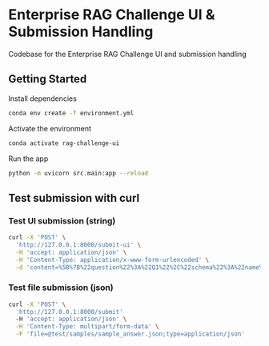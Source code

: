 # Enterprise RAG Challenge UI & Submission Handling
Codebase for the Enterprise RAG Challenge UI and submission handling

## Getting Started
Install dependencies
```bash
conda env create -f environment.yml
```

Activate the environment
```bash
conda activate rag-challenge-ui
``` 

Run the app
```bash
python -m uvicorn src.main:app --reload
```

## Test submission with curl
### Test UI submission (string)
```bash
curl -X 'POST' \
  'http://127.0.0.1:8000/submit-ui' \
  -H 'accept: application/json' \
  -H 'Content-Type: application/x-www-form-urlencoded' \
  -d 'content=%5B%7B%22question%22%3A%22Q1%22%2C%22schema%22%3A%22name%22%2C%22answer%22%3A%22A1%22%7D%2C%7B%22question%22%3A%22Q2%22%2C%22schema%22%3A%22number%22%2C%22answer%22%3A2.5%7D%2C%7B%22question%22%3A%22Q2%22%2C%22schema%22%3A%22boolean%22%2C%22answer%22%3Atrue%7D%5D'
```

### Test file submission (json)
```bash
curl -X 'POST' \
  'http://127.0.0.1:8000/submit'
  -H 'accept: application/json' \
  -H 'Content-Type: multipart/form-data' \
  -F 'file=@test/samples/sample_answer.json;type=application/json'
```
